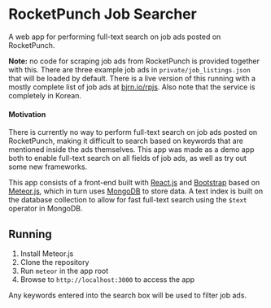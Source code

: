 # RocketPunch Job Searcher
A web app for performing full-text search on job ads posted on RocketPunch.

**Note:** no code for scraping job ads from RocketPunch is provided together with this. There are three example job ads in `private/job_listings.json` that will be loaded by default. There is a live version of this running with a mostly complete list of job ads at [bjrn.io/rpjs](http://bjrn.io/rpjs). Also note that the service is completely in Korean.

#### Motivation

There is currently no way to perform full-text search on job ads posted on RocketPunch, making it difficult to search based on keywords that are mentioned inside the ads themselves. This app was made as a demo app both to enable full-text search on all fields of job ads, as well as try out some new frameworks.

This app consists of a front-end built with [React.js](https://facebook.github.io/react/) and [Bootstrap](http://getbootstrap.com/) based on [Meteor.js](https://www.meteor.com/), which in turn uses [MongoDB](https://www.mongodb.org/) to store data. A text index is built on the database collection to allow for fast full-text search using the `$text` operator in MongoDB.

## Running

1. Install Meteor.js
2. Clone the repository
3. Run `meteor` in the app root
4. Browse to `http://localhost:3000` to access the app

Any keywords entered into the search box will be used to filter job ads.

